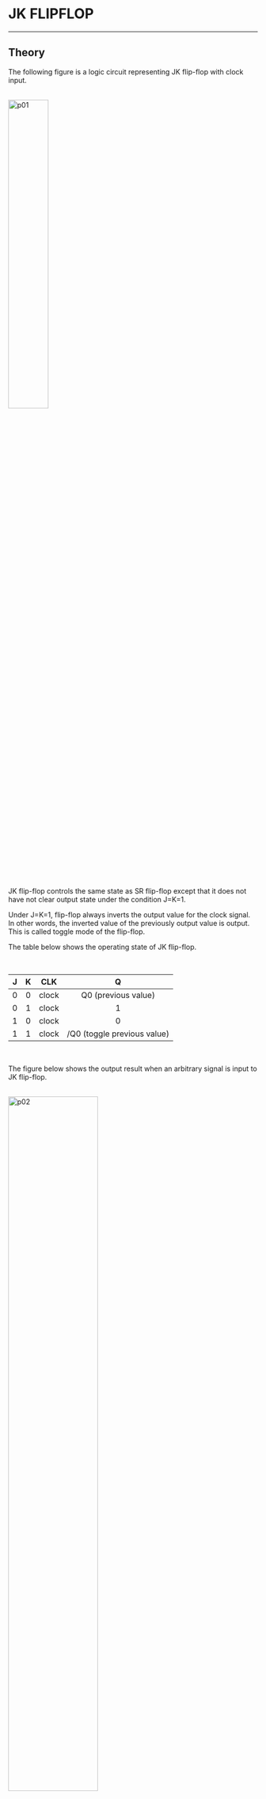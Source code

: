 # JK FLIPFLOP
---
## Theory

The following figure is a logic circuit representing JK flip-flop with clock input.

<br>
<img src="./pds/jk01.png" alt="p01" style="width: 40%;"><br>
<br>

JK flip-flop controls the same state as SR flip-flop except that it does not have not clear output state under the condition J=K=1. 

Under J=K=1, flip-flop always inverts the output value for the clock signal. In other words, the inverted value of the previously output value is output. This is called toggle mode of the flip-flop.

The table below shows the operating state of JK flip-flop.


<br>

|J|K|CLK|Q|
|:---:|:---:|:---:|:---:|
|0|0|clock|Q0 (previous value)|
|0|1|clock|1|
|1|0|clock|0|
|1|1|clock|/Q0 (toggle previous value)|


<br>

The figure below shows the output result when an arbitrary signal is input to JK flip-flop.

<br>
<img src="./pds/jk02.png" alt="p02" style="width: 60%;"><br>
<br>


---
## **Practice Objective **

Let's design and experiment with the circuit below.

<br>

<img src="./pds/jk03.png" alt="p03" style="width: 80%;">


<br>

Operational truth table of this circuit is as below.

|J|K|CLK|Q|
|:---:|:---:|:---:|:---:|
|0|0|clock|Q0 (previous value)|
|0|1|clock|1|
|1|0|clock|0|
|1|1|clock|/Q0 (toggle previous value)|


<br>

Devices connected to check in SACT equipment are as below.

|J|K|CP|Q|
|:---:|:---:|:---:|:---:|
|SW7|SW6|SW5|LED7|


<br>
<img src="./pds/sact-jk.png" alt="sact-jk" style="width: 60%;">

<br>



### **Design**

1. Prepare project file <a href="./pds/JK_FF.zip" download>JK_FF.zip</a>for the experiment.   
<br>

2. Move the project compressed file downloaded to d:＼work and unzip it.

3. Run Quartus II and select File > Open Project.

4. Go to d:＼work＼JK_FF folder, where the files are unzipped, and open JK_FF project.

5. Select File > Open to import JK_FF.bdf file. Or double-click JK_FF on the left side of the project.

6. Unfinished drawing is shown. Let's complete it with the drawing described before.  
 

<img src="./pds/jk05.png" alt="p05" style="width: 80%;"><br>

<img src="./pds/jk03.png" alt="p01" style="width: 80%;"><br>

7. Complete the circuit by importing “jkff” symbol and connecting it with wire.

<img src="./pds/jk06.png" alt="p08" style="width: 80%;"><br>

<br>


### **Compile**


8. Select File > Save and save, and select Processing > Start Compilation to compile.

    Compilation is process to verify that there are no errors in the designed logic circuit and create programming file and simulation file.


<br><br>


### **Simulation**

9. Select File > Open, and change File Type to All Files (.) in Open File window in the lower right corner, then select Waveform.vwf file.

10. In Waveform window, select Simulation > Run Functional Simulation to run it.


<img src="./pds/ex10.png" alt="p11" style="width: 70%;"><br>

<img src="./pds/jk08.png" alt="p10" style="width: 80%;"><br>
<br>

### **Check Hardware Operation**

11. Prepare SACT equipment. Connect USB cable and power cable and press the power switch to supply power to the device.

12. In Quartus software, select Tool > Programmer.

13. Check that USB Blaster is connected in Hardware Setup on Programmer window. Press Start button to program to check the operation on the device.

14. Operate the button switch and check output result on LED.

Devices connected to check in SACT equipment are as below.

|J|K|CP|Q|
|:---:|:---:|:---:|:---:|
|SW7|SW6|SW5|LED7|


<br>
<img src="./pds/sact-jk.png" alt="sact-jk" style="width: 60%;">


<br>

